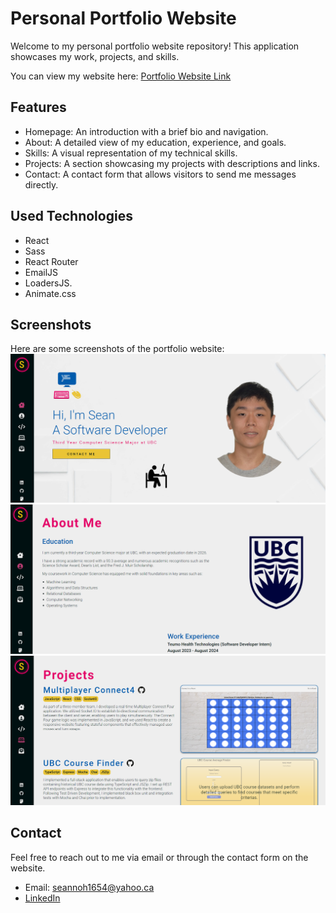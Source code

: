 # Personal Portfolio Website

Welcome to my personal portfolio website repository! This application showcases my work, projects, and skills.

You can view my website here: [Portfolio Website Link](https://noh-sean.netlify.app/)

## Features

- Homepage: An introduction with a brief bio and navigation.
- About: A detailed view of my education, experience, and goals.
- Skills: A visual representation of my technical skills.
- Projects: A section showcasing my projects with descriptions and links.
- Contact: A contact form that allows visitors to send me messages directly.

## Used Technologies

- React
- Sass
- React Router
- EmailJS
- LoadersJS.
- Animate.css

## Screenshots

Here are some screenshots of the portfolio website:
![Home Page](./public/home-page.PNG)
![About Page](./public/about-page.PNG)
![Projects Page](./public/projects-page.PNG)

## Contact

Feel free to reach out to me via email or through the contact form on the website.

- Email: seannoh1654@yahoo.ca
- [LinkedIn](https://www.linkedin.com/in/sean-noh-310b3123a/)
